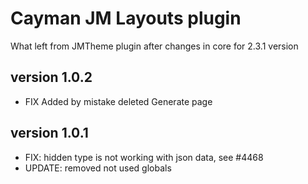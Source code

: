 # Cayman JM Layouts plugin

What left from JMTheme plugin after changes in core for 2.3.1 version


## version 1.0.2

* FIX Added by mistake deleted Generate page

## version 1.0.1

* FIX: hidden type is not working with json data, see #4468
* UPDATE: removed not used globals